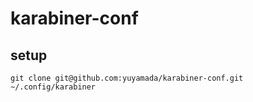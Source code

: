# karabiner-conf
## setup
```
git clone git@github.com:yuyamada/karabiner-conf.git ~/.config/karabiner
```
